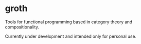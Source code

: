 # groth

Tools for functional programming based in category theory and compositionality.

Currently under development and intended only for personal use.
